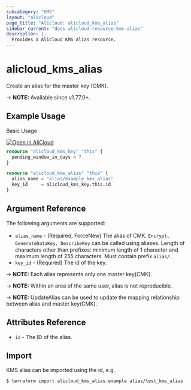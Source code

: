 ```yaml
---
subcategory: "KMS"
layout: "alicloud"
page_title: "Alicloud: alicloud_kms_alias"
sidebar_current: "docs-alicloud-resource-kms-alias"
description: |-
  Provides a Alicloud KMS Alias resource.
---
```


# alicloud_kms_alias

Create an alias for the master key (CMK).

-> **NOTE:** Available since v1.77.0+.

## Example Usage

Basic Usage

<div style="display: block;margin-bottom: 40px;"><div class="oics-button" style="float: right;position: absolute;margin-bottom: 10px;">
  <a href="https://api.aliyun.com/terraform?resource=alicloud_kms_alias&exampleId=bb7c42c5-6bc8-0711-f7fe-492295da3043f2d20abe&activeTab=example&spm=docs.r.kms_alias.0.bb7c42c56b&intl_lang=EN_US" target="_blank">
    <img alt="Open in AliCloud" src="https://img.alicdn.com/imgextra/i1/O1CN01hjjqXv1uYUlY56FyX_!!6000000006049-55-tps-254-36.svg" style="max-height: 44px; max-width: 100%;">
  </a>
</div></div>

```terraform
resource "alicloud_kms_key" "this" {
  pending_window_in_days = 7
}

resource "alicloud_kms_alias" "this" {
  alias_name = "alias/example_kms_alias"
  key_id     = alicloud_kms_key.this.id
}
```

## Argument Reference

The following arguments are supported:

* `alias_name` - (Required, ForceNew) The alias of CMK. `Encrypt`、`GenerateDataKey`、`DescribeKey` can be called using aliases. Length of characters other than prefixes: minimum length of 1 character and maximum length of 255 characters. Must contain prefix `alias/`.
* `key_id` - (Required) The id of the key.

-> **NOTE:** Each alias represents only one master key(CMK).

-> **NOTE:** Within an area of the same user, alias is not reproducible.

-> **NOTE:** UpdateAlias can be used to update the mapping relationship between alias and master key(CMK).


## Attributes Reference

* `id` - The ID of the alias.

## Import

KMS alias can be imported using the id, e.g.

```shell
$ terraform import alicloud_kms_alias.example alias/test_kms_alias
```
